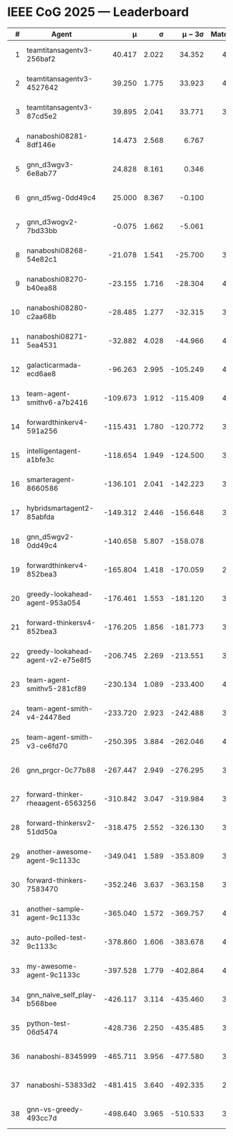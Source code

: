 # IEEE CoG 2025 — Leaderboard

| # | Agent | μ | σ | μ − 3σ | Matches | Updated |
|---:|---|---:|---:|---:|---:|---|
| 1 | teamtitansagentv3-256baf2 | 40.417 | 2.022 | 34.352 | 4020 | 2025-08-29 15:21 |
| 2 | teamtitansagentv3-4527642 | 39.250 | 1.775 | 33.923 | 4060 | 2025-08-29 15:21 |
| 3 | teamtitansagentv3-87cd5e2 | 39.895 | 2.041 | 33.771 | 3740 | 2025-08-29 15:21 |
| 4 | nanaboshi08281-8df146e | 14.473 | 2.568 | 6.767 | 146 | 2025-08-29 15:21 |
| 5 | gnn_d3wgv3-6e8ab77 | 24.828 | 8.161 | 0.346 | 118 | 2025-08-29 15:21 |
| 6 | gnn_d5wg-0dd49c4 | 25.000 | 8.367 | -0.100 | 80 | 2025-08-29 15:21 |
| 7 | gnn_d3wogv2-7bd33bb | -0.075 | 1.662 | -5.061 | 164 | 2025-08-29 15:21 |
| 8 | nanaboshi08268-54e82c1 | -21.078 | 1.541 | -25.700 | 3880 | 2025-08-29 15:21 |
| 9 | nanaboshi08270-b40ea88 | -23.155 | 1.716 | -28.304 | 4080 | 2025-08-29 15:21 |
| 10 | nanaboshi08280-c2aa68b | -28.485 | 1.277 | -32.315 | 3440 | 2025-08-29 15:21 |
| 11 | nanaboshi08271-5ea4531 | -32.882 | 4.028 | -44.966 | 4260 | 2025-08-29 15:21 |
| 12 | galacticarmada-ecd6ae8 | -96.263 | 2.995 | -105.249 | 4060 | 2025-08-29 15:21 |
| 13 | team-agent-smithv6-a7b2416 | -109.673 | 1.912 | -115.409 | 4140 | 2025-08-29 15:21 |
| 14 | forwardthinkerv4-591a256 | -115.431 | 1.780 | -120.772 | 3406 | 2025-08-29 15:21 |
| 15 | intelligentagent-a1bfe3c | -118.654 | 1.949 | -124.500 | 3609 | 2025-08-29 15:21 |
| 16 | smarteragent-8660586 | -136.101 | 2.041 | -142.223 | 3181 | 2025-08-29 15:21 |
| 17 | hybridsmartagent2-85abfda | -149.312 | 2.446 | -156.648 | 3523 | 2025-08-29 15:21 |
| 18 | gnn_d5wgv2-0dd49c4 | -140.658 | 5.807 | -158.078 | 120 | 2025-08-29 15:21 |
| 19 | forwardthinkerv4-852bea3 | -165.804 | 1.418 | -170.059 | 2886 | 2025-08-29 15:21 |
| 20 | greedy-lookahead-agent-953a054 | -176.461 | 1.553 | -181.120 | 3634 | 2025-08-29 15:21 |
| 21 | forward-thinkersv4-852bea3 | -176.205 | 1.856 | -181.773 | 3077 | 2025-08-29 15:21 |
| 22 | greedy-lookahead-agent-v2-e75e8f5 | -206.745 | 2.269 | -213.551 | 3786 | 2025-08-29 15:21 |
| 23 | team-agent-smithv5-281cf89 | -230.134 | 1.089 | -233.400 | 4060 | 2025-08-29 15:21 |
| 24 | team-agent-smith-v4-24478ed | -233.720 | 2.923 | -242.488 | 3658 | 2025-08-29 15:21 |
| 25 | team-agent-smith-v3-ce6fd70 | -250.395 | 3.884 | -262.046 | 4418 | 2025-08-29 15:21 |
| 26 | gnn_prgcr-0c77b88 | -267.447 | 2.949 | -276.295 | 3750 | 2025-08-29 15:21 |
| 27 | forward-thinker-rheaagent-6563256 | -310.842 | 3.047 | -319.984 | 3422 | 2025-08-29 15:21 |
| 28 | forward-thinkersv2-51dd50a | -318.475 | 2.552 | -326.130 | 3742 | 2025-08-29 15:21 |
| 29 | another-awesome-agent-9c1133c | -349.041 | 1.589 | -353.809 | 3540 | 2025-08-29 15:21 |
| 30 | forward-thinkers-7583470 | -352.246 | 3.637 | -363.158 | 3940 | 2025-08-29 15:21 |
| 31 | another-sample-agent-9c1133c | -365.040 | 1.572 | -369.757 | 4160 | 2025-08-29 15:21 |
| 32 | auto-polled-test-9c1133c | -378.860 | 1.606 | -383.678 | 4220 | 2025-08-29 15:21 |
| 33 | my-awesome-agent-9c1133c | -397.528 | 1.779 | -402.864 | 4100 | 2025-08-29 15:21 |
| 34 | gnn_naive_self_play-b568bee | -426.117 | 3.114 | -435.460 | 3380 | 2025-08-29 15:21 |
| 35 | python-test-06d5474 | -428.736 | 2.250 | -435.485 | 3390 | 2025-08-29 15:21 |
| 36 | nanaboshi-8345999 | -465.711 | 3.956 | -477.580 | 3200 | 2025-08-29 15:21 |
| 37 | nanaboshi-53833d2 | -481.415 | 3.640 | -492.335 | 2920 | 2025-08-29 15:21 |
| 38 | gnn-vs-greedy-493cc7d | -498.640 | 3.965 | -510.533 | 3000 | 2025-08-29 15:21 |
